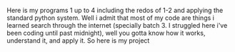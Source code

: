 Here is my programs 1 up to 4 including the redos of 1-2 and applying the standard python system. Well i admit that most of my code are things i learned search through the internet (specially batch 3. I struggled here i've been coding until past midnight), well you gotta know how it works, understand it, and apply it. So here is my project
